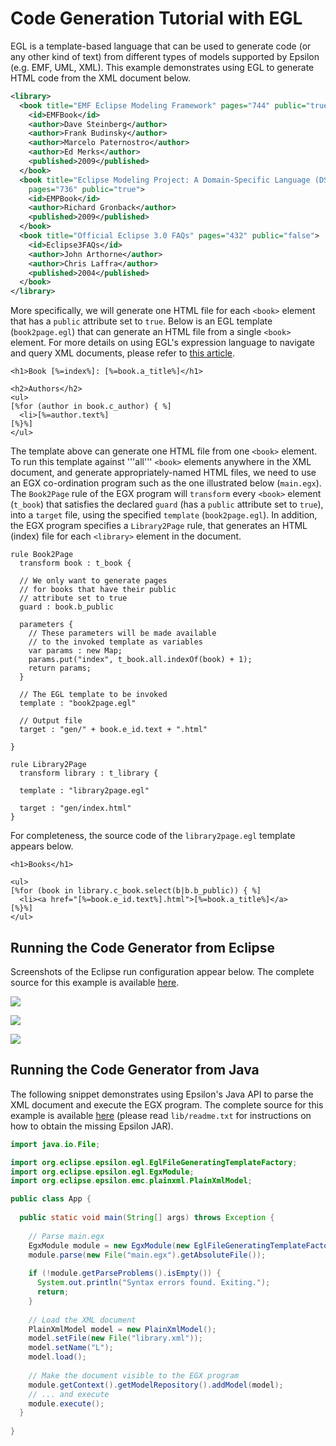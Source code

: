 # Code Generation Tutorial with EGL
EGL is a template-based language that can be used to generate code (or any other kind of text) from different types of models supported by Epsilon (e.g. EMF, UML, XML). This example demonstrates using EGL to generate HTML code from the XML document below.

```xml
<library>
  <book title="EMF Eclipse Modeling Framework" pages="744" public="true">
    <id>EMFBook</id>
    <author>Dave Steinberg</author>
    <author>Frank Budinsky</author>
    <author>Marcelo Paternostro</author>
    <author>Ed Merks</author>
    <published>2009</published>
  </book>
  <book title="Eclipse Modeling Project: A Domain-Specific Language (DSL) Toolkit" 
    pages="736" public="true">
    <id>EMPBook</id>
    <author>Richard Gronback</author>
    <published>2009</published>
  </book>
  <book title="Official Eclipse 3.0 FAQs" pages="432" public="false">
    <id>Eclipse3FAQs</id>
    <author>John Arthorne</author>
    <author>Chris Laffra</author>
    <published>2004</published>
  </book>
</library>
```
 
More specifically, we will generate one HTML file for each `<book>` element that has a `public` attribute set to `true`. Below is an EGL template (`book2page.egl`) that can generate an HTML file from a single `<book>` element. For more details on using EGL's expression language to navigate and query XML documents, please refer to [this article](../plain-xml).
 
```egl
<h1>Book [%=index%]: [%=book.a_title%]</h1>

<h2>Authors</h2>
<ul>
[%for (author in book.c_author) { %]
  <li>[%=author.text%]
[%}%]
</ul>
```
 
The template above can generate one HTML file from one `<book>` element. To run this template against '''all''' `<book>` elements anywhere in the XML document, and generate appropriately-named HTML files, we need to use an EGX co-ordination program such as the one illustrated below (`main.egx`). The `Book2Page` rule of the EGX program will `transform` every `<book>` element (`t_book`) that satisfies the declared `guard` (has a `public` attribute set to `true`), into a `target` file, using the specified `template` (`book2page.egl`). In addition, the EGX program specifies a `Library2Page` rule, that generates an HTML (index) file for each `<library>` element in the document.

```egx
rule Book2Page 
  transform book : t_book {
  
  // We only want to generate pages
  // for books that have their public
  // attribute set to true
  guard : book.b_public
  
  parameters {
    // These parameters will be made available
    // to the invoked template as variables
    var params : new Map;
    params.put("index", t_book.all.indexOf(book) + 1);
    return params;
  }
  
  // The EGL template to be invoked
  template : "book2page.egl"
  
  // Output file
  target : "gen/" + book.e_id.text + ".html"
  
}

rule Library2Page 
  transform library : t_library {
  
  template : "library2page.egl"
  
  target : "gen/index.html"
}
```
 
For completeness, the source code of the `library2page.egl` template appears below.
 
```egl
<h1>Books</h1>

<ul>
[%for (book in library.c_book.select(b|b.b_public)) { %]
  <li><a href="[%=book.e_id.text%].html">[%=book.a_title%]</a>
[%}%]
</ul>
```
 
## Running the Code Generator from Eclipse
Screenshots of the Eclipse run configuration appear below. The complete source for this example is available [here](https://github.com/eclipse/epsilon/tree/main/examples/org.eclipse.epsilon.examples.egl.library).

![](run-configuration.png)

![](run-configuration-models.png)

![](run-configuration-model.png)
 
## Running the Code Generator from Java
 
The following snippet demonstrates using Epsilon's Java API to parse the XML document and execute the EGX program. The complete source for this example is available [here](https://github.com/eclipse/epsilon/tree/main/examples/org.eclipse.epsilon.examples.egl.library) (please read `lib/readme.txt` for instructions on how to obtain the missing Epsilon JAR). 

```java
import java.io.File;

import org.eclipse.epsilon.egl.EglFileGeneratingTemplateFactory;
import org.eclipse.epsilon.egl.EgxModule;
import org.eclipse.epsilon.emc.plainxml.PlainXmlModel;

public class App {
  
  public static void main(String[] args) throws Exception {
    
    // Parse main.egx
    EgxModule module = new EgxModule(new EglFileGeneratingTemplateFactory());
    module.parse(new File("main.egx").getAbsoluteFile());
    
    if (!module.getParseProblems().isEmpty()) {
      System.out.println("Syntax errors found. Exiting.");
      return;
    }
    
    // Load the XML document
    PlainXmlModel model = new PlainXmlModel();
    model.setFile(new File("library.xml"));
    model.setName("L");
    model.load();
    
    // Make the document visible to the EGX program
    module.getContext().getModelRepository().addModel(model);
    // ... and execute
    module.execute();
  }
  
}  
```
